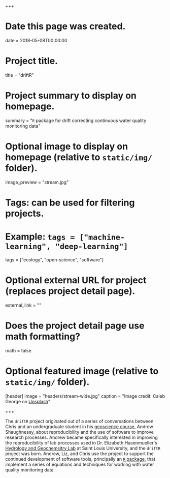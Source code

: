 +++
# Date this page was created.
date = 2018-05-08T00:00:00

# Project title.
title = "driftR"

# Project summary to display on homepage.
summary = "`R` package for drift correcting continuous water quality monitoring data"

# Optional image to display on homepage (relative to `static/img/` folder).
image_preview = "stream.jpg"

# Tags: can be used for filtering projects.
# Example: `tags = ["machine-learning", "deep-learning"]`
tags = ["ecology", "open-science", "software"]

# Optional external URL for project (replaces project detail page).
external_link = ""

# Does the project detail page use math formatting?
math = false

# Optional featured image (relative to `static/img/` folder).
[header]
image = "headers/stream-wide.jpg"
caption = "Image credit: Caleb George on [Unsplash](https://unsplash.com/photos/zZzKLzKP24o)"

+++

The `driftR` project originated out of a series of conversations between Chris and an undergraduate student in his [geoscience course](/courses/introgis/), Andrew Shaughnessy, about reproducibility and the use of software to improve research processes. Andrew became specifically interested in improving the reproducibility of lab processes used in Dr. Elizabeth Hasenmueller's [Hydrology and Geochemsitry Lab](https://hasenmuellerlab.weebly.com) at Saint Louis University, and the `driftR` project was born. Andrew, Liz, and Chris use the project to support the continued development of software tools, principally an [`R` package](https://shaughnessyar.github.io/driftR/), that implement a series of equations and techniques for working with water quality monitoring data.
